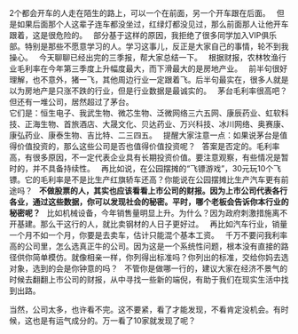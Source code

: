   
2个都会开车的人走在陌生的路上，可以一个在前面，另一个开车跟在后面。
 
但是如果后面那个人这辈子连车都没坐过，红绿灯都没见过，那么前面那人让他开车跟着，这是很危险的。
 
部分基于这样的原因，我拒绝了很多同学加入VIP俱乐部。特别是那些不愿意学习的人。学习这事儿，反正是大家自己的事情，轮不到我操心。
 
今天聊聊已经出完的三季报，帮大家总结一下。
 
根据财报，农林牧渔行业毛利率在今年第三季度上升幅度最大，而下滑最大的是房地产业。
 
前半句很好理解，也不意外，猪一飞，其他周边行业一定跟着飞。后半句最实在，很多人就是以为房地产是只涨不跌的行业，但是行业数据是最诚实的。
 
茅台毛利率很高吧？但还有一堆公司，居然超过了茅台。
   
它们是：恒生电子、我武生物、微芯生物、泛微网络三六五网、康辰药业、虹软科技、正海生物、首旅酒店、大晟文化、贝达药业、万兴科技、冰川网络、奥赛康、康弘药业、康泰生物、吉比特、二三四五。
 
提醒大家注意一点：如果说茅台是值得价值投资的，那么这些公司是否也值得价值投资呢？
 
答案是否定的。毛利率高，有很多原因，不一定代表企业具有长期投资价值。要注意观察，有些情况是暂时的，并不具备持续性。
 
再比如说，在公园摆摊的“飞镖游戏”，30元玩10个飞镖。它的毛利率是不是比生产红旗轿车还高？你能说在公园摆摊比生产汽车更有前途吗？
 
**不做股票的人，其实也应该看看上市公司的财报。因为上市公司代表各行各业，通过这些数据，你可以发现社会的秘密。平时，哪个老板会告诉你本行业的秘密呢？**
 
比如机械设备，今年销售量明显上升。为什么？因为政府刺激措施离不开基建。那么干这行的人，就比卖钢材的人日子更好过。
 
再比如汽车行业，销量一个月不如一个月，你要是去卖车，估计只能混个基本工资。
 
千万不要问我利率高的公司里，怎么选真正牛的公司。因为这是一个系统性问题，根本没有直接的路径供你简单模仿。就像相亲一样，你列得出标准吗？你列出的标准，交给你妈去选对象，选到的会是你钟意的吗？
 
不管你是做哪一行的，建议大家在经济不景气的时候去翻翻上市公司的财报，从中寻找一些新的端倪，有助于我们在现实生活中找到出路。
  
当然，公司太多，也许看不完。这不要紧，看了才能发现，不看肯定没机会。有时候，这也是有运气成分的。万一看了10家就发现了呢？